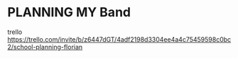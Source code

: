 # PLANNING MY Band
trello 
https://trello.com/invite/b/z6447dGT/4adf2198d3304ee4a4c75459598c0bc2/school-planning-florian
